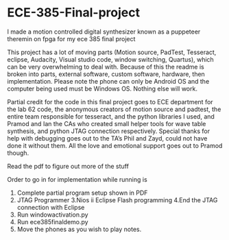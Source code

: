 # ECE-385-Final-project
I made a motion controlled digital synthesizer known as a puppeteer theremin on fpga for my ece 385 final project

This project has a lot of moving parts (Motion source, PadTest, Tesseract, eclipse, Audacity, Visual studio code, window switching, Quartus), which can be very overwhelming to deal with. Because of this the readme is broken into parts, external software, custom software, hardware, then implementation. Please note the phone can only be Android OS and the computer being used must be Windows OS. Nothing else will work.

Partial credit for the code in this final project goes to ECE department for the lab 62 code, the anonymous creators of motion source and padtest, the entire team responsible for tesseract, and the python  libraries I used, and Pramod and Ian the CAs who created small helper tools for wave table synthesis,  and python JTAG connection respectively. Special thanks for help with debugging goes out to the TA’s Phil and Zayd, could not have done it without them. All the  love and emotional support goes out to Pramod though.

Read the pdf to figure out more of the stuff

Order to go in for implementation while running is

1. Complete partial program setup shown in PDF
2. JTAG Programmer
3.Nios ii Eclipse Flash programming
4.End the JTAG connection with Eclipse
5. Run windowactivation.py
6. Run ece385finaldemo.py
7. Move the phones as you wish to play notes.

